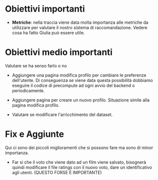 # Obiettivi importanti

- **Metriche**: nella traccia viene data molta importanza alle metriche da utilizzare per valutare il nostro sistema di raccomandazione. Vedere cosa ha fatto Giulia può essere utile.

# Obiettivi medio importanti
Valutare se ha senso farlo o no

- Aggiungere una pagina modifica profilo per cambiare le preferenze dell'utente. Di conseguenza se viene data questa possibilità dobbiamo eseguire il codice di precompute ad ogni avvio del backend o periodicamente.

- Aggiungere pagina per creare un nuovo profilo. Situazione simile alla pagina modifica profilo.

- Valutare se modificare l'arricchimento del dataset.

# Fix e Aggiunte
Qui ci sono dei piccoli miglioramenti che si possono fare ma sono di minor importanza.

- Far si che il voto che viene dato ad un film viene salvato, bisognerà quindi modificare il file ratings con il nuovo voto, dare un identificativo agli utenti. (QUESTO FORSE È IMPORTANTE)